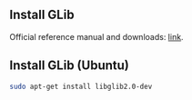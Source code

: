 ## Install GLib

Official reference manual and downloads: [link](https://developer.gnome.org/glib/).

## Install GLib (Ubuntu)

```bash
sudo apt-get install libglib2.0-dev
```
